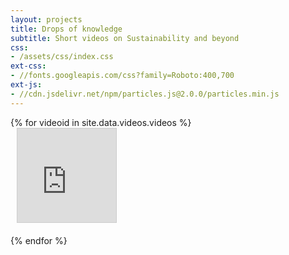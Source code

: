```yaml
---
layout: projects
title: Drops of knowledge
subtitle: Short videos on Sustainability and beyond
css:
- /assets/css/index.css
ext-css:
- //fonts.googleapis.com/css?family=Roboto:400,700
ext-js:
- //cdn.jsdelivr.net/npm/particles.js@2.0.0/particles.min.js
---
```


<div id="shinyapps-big">
    {% for videoid in site.data.videos.videos %}
        <div class="video-tile shinyapp">
            <iframe src="https://www.youtube.com/embed/{{ videoid }}" title="YouTube video player" frameborder="0" allow="accelerometer; autoplay; clipboard-write; encrypted-media; gyroscope; picture-in-picture" allowfullscreen></iframe>
        </div>
  	{% endfor %}
</div>
  <style>
        .video-tile {
            width: calc(33.33% - 10px);
            margin-bottom: 20px;
            margin-left: 10px;
            margin-right: 10px;
            box-sizing: border-box;
        }
        .video-tile iframe {
            width: 100%;
            height: auto; 
            border: 1px solid #ccc; 
        }
    </style>